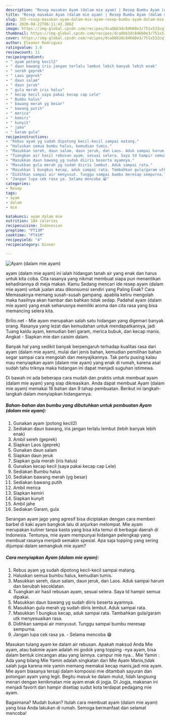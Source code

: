 ```yaml
---
description: "Resep masakan Ayam (dalam mie ayam) | Resep Bumbu Ayam (dalam mie ayam) Yang Paling Enak"
title: "Resep masakan Ayam (dalam mie ayam) | Resep Bumbu Ayam (dalam mie ayam) Yang Paling Enak"
slug: 355-resep-masakan-ayam-dalam-mie-ayam-resep-bumbu-ayam-dalam-mie-ayam-yang-paling-enak
date: 2020-08-22T06:11:43.386Z
image: https://img-global.cpcdn.com/recipes/dca8bb3dc84660e3/751x532cq70/ayam-dalam-mie-ayam-foto-resep-utama.jpg
thumbnail: https://img-global.cpcdn.com/recipes/dca8bb3dc84660e3/751x532cq70/ayam-dalam-mie-ayam-foto-resep-utama.jpg
cover: https://img-global.cpcdn.com/recipes/dca8bb3dc84660e3/751x532cq70/ayam-dalam-mie-ayam-foto-resep-utama.jpg
author: Eleanor Rodriguez
ratingvalue: 3.6
reviewcount: 11
recipeingredient:
- " ayam potong kecil2"
- " daun bawang iris jangan terlalu lembut lebih banyak lebih enak"
- " sereh geprek"
- " Laos geprek"
- " daun salam"
- " daun jeruk"
- " gula merah iris halus"
- " kecap kecil saya pakai kecap cap Lele"
- " Bumbu halus"
- " bawang merah yg besar"
- " bawang putih"
- " merica"
- " kemiri"
- " kunyit"
- " jahe"
- " Garam gula"
recipeinstructions:
- "Rebus ayam yg sudah dipotong kecil-kecil sampai matang."
- "Haluskan semua bumbu halus, kemudian tumis."
- "Masukkan sereh, daun salam, daun jeruk, dan Laos. Aduk sampai harum dan berubah kecoklatan."
- "Tuangkan air hasil rebusan ayam, sesuai selera. Saya td hampir semua dipakai."
- "Masukkan daun bawang yg sudah diiris beserta ayamnya."
- "Masukkan gula merah yg sudah diiris lembut. Aduk sampai rata."
- "Masukkan 1 bungkus kecap, aduk sampai rata. Tambahkan gula/garam utk menyesuaikan rasa."
- "Didihkan sampai air menyusut. Tunggu sampai bumbu meresap sempurna."
- "Jangan lupa cek rasa ya. Selama mencoba 😁"
categories:
- Resep
tags:
- ayam
- dalam
- mie

katakunci: ayam dalam mie 
nutrition: 184 calories
recipecuisine: Indonesian
preptime: "PT13M"
cooktime: "PT41M"
recipeyield: "4"
recipecategory: Dinner

---
```



![Ayam (dalam mie ayam)](https://img-global.cpcdn.com/recipes/dca8bb3dc84660e3/751x532cq70/ayam-dalam-mie-ayam-foto-resep-utama.jpg)


ayam (dalam mie ayam) ini ialah hidangan tanah air yang enak dan harus untuk kita coba. Cita rasanya yang nikmat membuat siapa pun menantikan kehadirannya di meja makan.
Kamu Sedang mencari ide resep ayam (dalam mie ayam) untuk jualan atau dikonsumsi sendiri yang Paling Enak? Cara Memasaknya memang susah-susah gampang. apabila keliru mengolah maka hasilnya akan hambar dan bahkan tidak sedap. Padahal ayam (dalam mie ayam) yang enak seharusnya memiliki aroma dan cita rasa yang bisa memancing selera kita.

Brilio.net - Mie ayam merupakan salah satu hidangan yang digemari banyak orang. Rasanya yang lezat dan kemudahan untuk mendapatkannya, jadi Tuang kaldu ayam, kemudian beri garam, merica bubuk, dan kecap manis. Angkat - Siapkan mie dan caisim dalam.

Banyak hal yang sedikit banyak berpengaruh terhadap kualitas rasa dari ayam (dalam mie ayam), mulai dari jenis bahan, kemudian pemilihan bahan segar sampai cara mengolah dan menyajikannya. Tak perlu pusing kalau mau menyiapkan ayam (dalam mie ayam) yang enak di rumah, karena asal sudah tahu triknya maka hidangan ini dapat menjadi suguhan istimewa.


Di bawah ini ada beberapa cara mudah dan praktis untuk membuat ayam (dalam mie ayam) yang siap dikreasikan. Anda dapat membuat Ayam (dalam mie ayam) memakai 16 bahan dan 9 tahap pembuatan. Berikut ini langkah-langkah dalam menyiapkan hidangannya.

<!--inarticleads1-->

##### Bahan-bahan dan bumbu yang dibutuhkan untuk pembuatan Ayam (dalam mie ayam):

1. Gunakan  ayam (potong kecil2)
1. Sediakan  daun bawang, iris jangan terlalu lembut (lebih banyak lebih enak)
1. Ambil  sereh (geprek)
1. Siapkan  Laos (geprek)
1. Gunakan  daun salam
1. Siapkan  daun jeruk
1. Siapkan  gula merah (iris halus)
1. Gunakan  kecap kecil (saya pakai kecap cap Lele)
1. Sediakan  Bumbu halus
1. Sediakan  bawang merah (yg besar)
1. Sediakan  bawang putih
1. Ambil  merica
1. Siapkan  kemiri
1. Siapkan  kunyit
1. Ambil  jahe
1. Sediakan  Garam, gula


Serangan ayam jago yang agresif bisa diciptakan dengan cara memberi barbel di kaki ayam bangkok lalu di anjurkan melompat. Mie ayam merupakan kuliner tanpa kasta yang bisa kita temui di berbagai daerah di Indonesia. Tentunya, mie ayam mempunyai hidangan pelengkap yang membuat rasanya menjadi semakin spesial. Apa saja topping yang sering dijumpai dalam semangkuk mie ayam? 

<!--inarticleads2-->

##### Cara menyiapkan Ayam (dalam mie ayam):

1. Rebus ayam yg sudah dipotong kecil-kecil sampai matang.
1. Haluskan semua bumbu halus, kemudian tumis.
1. Masukkan sereh, daun salam, daun jeruk, dan Laos. Aduk sampai harum dan berubah kecoklatan.
1. Tuangkan air hasil rebusan ayam, sesuai selera. Saya td hampir semua dipakai.
1. Masukkan daun bawang yg sudah diiris beserta ayamnya.
1. Masukkan gula merah yg sudah diiris lembut. Aduk sampai rata.
1. Masukkan 1 bungkus kecap, aduk sampai rata. Tambahkan gula/garam utk menyesuaikan rasa.
1. Didihkan sampai air menyusut. Tunggu sampai bumbu meresap sempurna.
1. Jangan lupa cek rasa ya. - Selama mencoba 😁


Masukan tulang ayam ke dalam air rebusan. Apakah maksud Anda Mie ayam, atau bakmie ayam adalah mi godok yang topping -nya ayam, bisa dalam bentuk cincangan atau yang lainnya. campur mie nya… Mie Yamin : Ada yang bilang Mie Yamin adalah singkatan dari Mie Ayam Manis,tidak salah juga karena mie yamin memang memakai kecap manis,jadi mie ayam. Mie ayam biasanya tersaji dalam komposisi mie ditambah sayuran dan potongan ayam yang legit. Begitu masuk ke dalam mulut, lidah langsung menari dengan kenikmatan mie ayam enak di jogja. Di Jogja, makanan ini menjadi favorit dan hampir disetiap sudut kota terdapat pedagang mie ayam. 

Bagaimana? Mudah bukan? Itulah cara membuat ayam (dalam mie ayam) yang bisa Anda lakukan di rumah. Semoga bermanfaat dan selamat mencoba!
